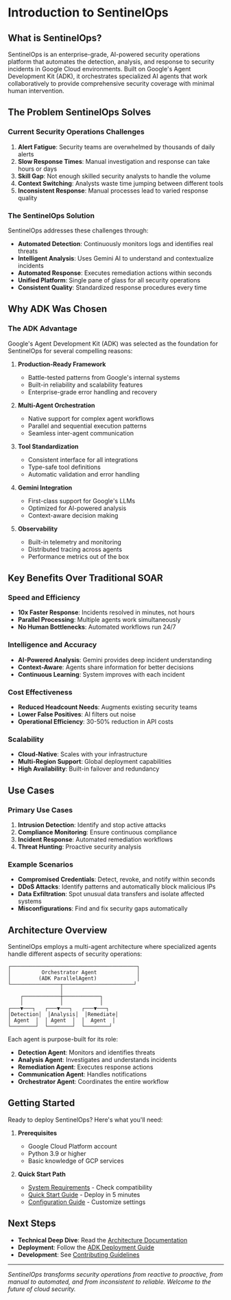 # Introduction to SentinelOps

## What is SentinelOps?

SentinelOps is an enterprise-grade, AI-powered security operations platform that automates the detection, analysis, and response to security incidents in Google Cloud environments. Built on Google's Agent Development Kit (ADK), it orchestrates specialized AI agents that work collaboratively to provide comprehensive security coverage with minimal human intervention.

## The Problem SentinelOps Solves

### Current Security Operations Challenges

1. **Alert Fatigue**: Security teams are overwhelmed by thousands of daily alerts
2. **Slow Response Times**: Manual investigation and response can take hours or days
3. **Skill Gap**: Not enough skilled security analysts to handle the volume
4. **Context Switching**: Analysts waste time jumping between different tools
5. **Inconsistent Response**: Manual processes lead to varied response quality

### The SentinelOps Solution

SentinelOps addresses these challenges through:

- **Automated Detection**: Continuously monitors logs and identifies real threats
- **Intelligent Analysis**: Uses Gemini AI to understand and contextualize incidents
- **Automated Response**: Executes remediation actions within seconds
- **Unified Platform**: Single pane of glass for all security operations
- **Consistent Quality**: Standardized response procedures every time

## Why ADK Was Chosen

### The ADK Advantage

Google's Agent Development Kit (ADK) was selected as the foundation for SentinelOps for several compelling reasons:

1. **Production-Ready Framework**
   - Battle-tested patterns from Google's internal systems
   - Built-in reliability and scalability features
   - Enterprise-grade error handling and recovery

2. **Multi-Agent Orchestration**
   - Native support for complex agent workflows
   - Parallel and sequential execution patterns
   - Seamless inter-agent communication

3. **Tool Standardization**
   - Consistent interface for all integrations
   - Type-safe tool definitions
   - Automatic validation and error handling

4. **Gemini Integration**
   - First-class support for Google's LLMs
   - Optimized for AI-powered analysis
   - Context-aware decision making

5. **Observability**
   - Built-in telemetry and monitoring
   - Distributed tracing across agents
   - Performance metrics out of the box

## Key Benefits Over Traditional SOAR

### Speed and Efficiency
- **10x Faster Response**: Incidents resolved in minutes, not hours
- **Parallel Processing**: Multiple agents work simultaneously
- **No Human Bottlenecks**: Automated workflows run 24/7

### Intelligence and Accuracy
- **AI-Powered Analysis**: Gemini provides deep incident understanding
- **Context-Aware**: Agents share information for better decisions
- **Continuous Learning**: System improves with each incident

### Cost Effectiveness
- **Reduced Headcount Needs**: Augments existing security teams
- **Lower False Positives**: AI filters out noise
- **Operational Efficiency**: 30-50% reduction in API costs

### Scalability
- **Cloud-Native**: Scales with your infrastructure
- **Multi-Region Support**: Global deployment capabilities
- **High Availability**: Built-in failover and redundancy

## Use Cases

### Primary Use Cases
1. **Intrusion Detection**: Identify and stop active attacks
2. **Compliance Monitoring**: Ensure continuous compliance
3. **Incident Response**: Automated remediation workflows
4. **Threat Hunting**: Proactive security analysis

### Example Scenarios
- **Compromised Credentials**: Detect, revoke, and notify within seconds
- **DDoS Attacks**: Identify patterns and automatically block malicious IPs
- **Data Exfiltration**: Spot unusual data transfers and isolate affected systems
- **Misconfigurations**: Find and fix security gaps automatically

## Architecture Overview

SentinelOps employs a multi-agent architecture where specialized agents handle different aspects of security operations:

```
┌─────────────────────────────────────────┐
│          Orchestrator Agent             │
│         (ADK ParallelAgent)             │
└────────────────┬───────────────────────┘
                 │
    ┌────────────┼────────────┐
    │            │            │
┌───▼───┐   ┌───▼───┐   ┌───▼───┐
│Detection│  │Analysis│  │Remediate│
│ Agent  │  │ Agent  │  │  Agent  │
└────────┘  └────────┘  └────────┘
```

Each agent is purpose-built for its role:
- **Detection Agent**: Monitors and identifies threats
- **Analysis Agent**: Investigates and understands incidents
- **Remediation Agent**: Executes response actions
- **Communication Agent**: Handles notifications
- **Orchestrator Agent**: Coordinates the entire workflow

## Getting Started

Ready to deploy SentinelOps? Here's what you'll need:

1. **Prerequisites**
   - Google Cloud Platform account
   - Python 3.9 or higher
   - Basic knowledge of GCP services

2. **Quick Start Path**
   - [System Requirements](./system-requirements.md) - Check compatibility
   - [Quick Start Guide](./quick-start.md) - Deploy in 5 minutes
   - [Configuration Guide](../03-deployment/configuration/) - Customize settings

## Next Steps

- **Technical Deep Dive**: Read the [Architecture Documentation](../02-architecture/diagrams/system-architecture.md)
- **Deployment**: Follow the [ADK Deployment Guide](../03-deployment/adk-deployment-guide.md)
- **Development**: See [Contributing Guidelines](../../CONTRIBUTING.md)

---

*SentinelOps transforms security operations from reactive to proactive, from manual to automated, and from inconsistent to reliable. Welcome to the future of cloud security.*
